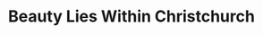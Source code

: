 ---
title: "Beauty Lies Within Christchurch"
url: /christchurch/beauty-lies-within-christchurch/
shop: beauty
---